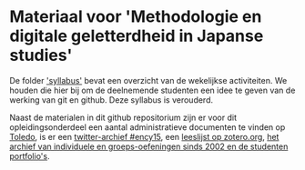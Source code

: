 
# Materiaal voor 'Methodologie en digitale geletterdheid in Japanse studies'

De folder ['syllabus'](./syllabus) bevat een overzicht van de wekelijkse activiteiten. We houden die hier bij om de deelnemende studenten een idee te geven van de werking van git en github. Deze syllabus is verouderd.

Naast de materialen in dit github repositorium zijn er voor dit opleidingsonderdeel een aantal administratieve documenten te vinden op [Toledo](http://toledo.arts.kuleuven.be), is er een [twitter-archief #ency15](http://hawksey.info/tagsexplorer/arc.html?key=1lld0_I_Nb2W8zdovmpcpBJ90vJ-8zP99IA8YFBJOpFc&gid=400689247), een [leeslijst op zotero.org](https://www.zotero.org/groups/japanese_studies_kuleuven/items/collectionKey/EX4C7JQG), [het archief van individuele en groeps-oefeningen sinds 2002 en de studenten portfolio's](http://japanologie.arts.kuleuven.be/lab).
